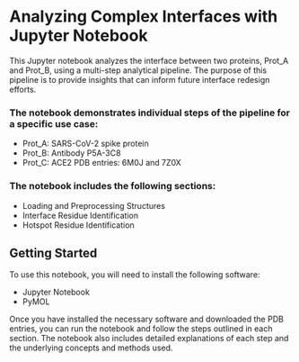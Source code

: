 # Analyzing Complex Interfaces with Jupyter Notebook

This Jupyter notebook analyzes the interface between two proteins, Prot_A and Prot_B, using a multi-step analytical pipeline.
The purpose of this pipeline is to provide insights that can inform future interface redesign efforts.

### The notebook demonstrates individual steps of the pipeline for a specific use case:

- Prot_A: SARS-CoV-2 spike protein
- Prot_B: Antibody P5A-3C8
- Prot_C: ACE2
PDB entries: 6M0J and 7Z0X

### The notebook includes the following sections:

- Loading and Preprocessing Structures
- Interface Residue Identification
- Hotspot Residue Identification


## Getting Started
To use this notebook, you will need to install the following software:

- Jupyter Notebook
- PyMOL 


Once you have installed the necessary software and downloaded the PDB entries, you can run the notebook and follow the steps outlined in each section.
The notebook also includes detailed explanations of each step and the underlying concepts and methods used.
